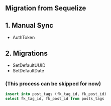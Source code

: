 ## Migration from Sequelize

## 1. Manual Sync
- AuthToken

## 2. Migrations
- SetDefaultUUID
- SetDefaultDate

### (This process can be skipped for now)
```sql
insert into post_tags (fk_tag_id, fk_post_id)
select fk_tag_id, fk_post_id from posts_tags
```
